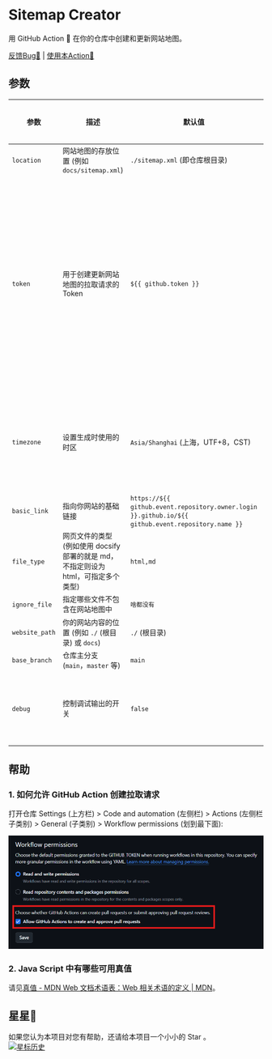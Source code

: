 # Sitemap Creator
用 GitHub Action 🚀 在你的仓库中创建和更新网站地图。  

[反馈Bug🐛](https://github.com/DuckDuckStudio/Sitemap_Creator/issues) | [使用本Action🚀](https://github.com/marketplace/actions/sitemap-creator)

## 参数
| 参数 | 描述 | 默认值 | 是否必须 | 备注 |
|-----|-----|-----|-----|-----|
| `location` | 网站地图的存放位置 (例如 `docs/sitemap.xml`) | `./sitemap.xml` (即仓库根目录) | 否 | / |
| `token` | 用于创建更新网站地图的拉取请求的 Token | `${{ github.token }}` | 否 | 您的 Token 至少应该具有 `repo` 权限来创建拉取请求，如果使用默认的 Action Token 则需要在仓库设置中允许 GitHub Action 创建拉取请求<sup>[1](#如何允许-github-action-创建拉取请求)</sup> |
| `timezone` | 设置生成时使用的时区 | `Asia/Shanghai` (上海，UTF+8，CST) | 否 | 遵循 IANA时区数据库（也称为Olson时区数据库）的格式 |
| `basic_link` | 指向你网站的基础链接 | `https://${{ github.event.repository.owner.login }}.github.io/${{ github.event.repository.name }}` | 否 | 结尾不要带 `/` |
| `file_type` | 网页文件的类型 (例如使用 docsify 部署的就是 md，不指定则设为 html，可指定多个类型) | `html,md` | 否 | 不带`.`，`md`类型会自动去掉后缀名 |
| `ignore_file` | 指定哪些文件不包含在网站地图中 | `啥都没有` | 否 | `,`间隔 |
| `website_path` | 你的网站内容的位置 (例如 `./` (根目录) 或 `docs`) | `./` (根目录) | **是** | / |
| `base_branch` | 仓库主分支 (`main`，`master` 等) | `main` | 否 | / |
| `debug` | 控制调试输出的开关 | `false` | 否 | 你用`true`还是`1`随便，js里真值<sup>[2](#2-java-script-中有哪些可用真值)</sup>的都行 |

## 帮助
### 1. 如何允许 GitHub Action 创建拉取请求
打开仓库 Settings (上方栏) > Code and automation (左侧栏) > Actions (左侧栏子类别) > General (子类别) > Workflow permissions (划到最下面):  

![记得按 Save 保存](docs/imgs/README/1.png)

### 2. Java Script 中有哪些可用真值
请见[真值 - MDN Web 文档术语表：Web 相关术语的定义 | MDN](https://developer.mozilla.org/zh-CN/docs/Glossary/Truthy)。  

## 星星🌟
如果您认为本项目对您有帮助，还请给本项目一个小小的 Star 。  
[![星标历史](https://api.star-history.com/svg?repos=DuckDuckStudio/Sitemap_Creator&type=Date)](https://star-history.com/#DuckDuckStudio/Sitemap_Creator&Date)  
